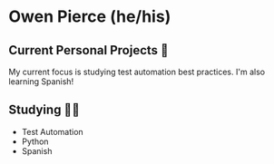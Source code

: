 # Owen Pierce (he/his)

## Current Personal Projects 🔭
My current focus is studying test automation best practices. I'm also learning Spanish!

## Studying 👨‍🔬
* Test Automation
* Python
* Spanish

<!--
**opierce/opierce** is a ✨ _special_ ✨ repository because its `README.md` (this file) appears on your GitHub profile.

Here are some ideas to get you started:

- 🔭 I’m currently working on ...
- 🌱 I’m currently learning ...
- 👯 I’m looking to collaborate on ...
- 🤔 I’m looking for help with ...
- 💬 Ask me about ...
- 📫 How to reach me: ...
- 😄 Pronouns: ...
- ⚡ Fun fact: ...
-->
